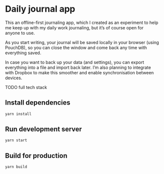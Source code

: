 # Daily journal app

This an offline-first journaling app, which I created as an experiment to help me keep up with my daily work journaling, but it’s of course open for anyone to use.

As you start writing, your journal will be saved locally in your browser (using PouchDB), so you can close the window and come back any time with everything saved.

In case you want to back up your data (and settings), you can export everything into a file and import back later. I’m also planning to integrate with Dropbox to make this smoother and enable synchronisation between devices.

TODO full tech stack

## Install dependencies

```sh
yarn install
```

## Run development server

```sh
yarn start
```

## Build for production

```sh
yarn build
```
